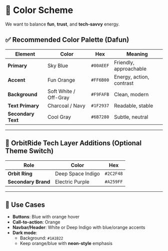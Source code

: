 # 🎨 Color Scheme

We want to balance **fun**, **trust**, and **tech-savvy** energy.

## ✅ Recommended Color Palette (Dafun)

| Element         | Color             | Hex       | Meaning               |
|-----------------|-------------------|-----------|------------------------|
| **Primary**     | Sky Blue          | `#00AEEF` | Friendly, approachable |
| **Accent**      | Fun Orange        | `#FF6B00` | Energy, action, contrast |
| **Background**  | Soft White / Off-Gray | `#F9FAFB` | Clean, modern         |
| **Text Primary**| Charcoal / Navy   | `#1F2937` | Readable, stable       |
| **Secondary Text** | Cool Gray     | `#6B7280` | Subtle, neutral        |

---

## 🌌 OrbitRide Tech Layer Additions (Optional Theme Switch)

| Role              | Color               | Hex       |
|------------------|---------------------|-----------|
| **Orbit Ring**    | Deep Space Indigo   | `#2C2F48` |
| **Secondary Brand** | Electric Purple   | `#A259FF` |

---

## 🔘 Use Cases

- **Buttons**: Blue with orange hover  
- **Call-to-action**: Orange  
- **Navbar/Header**: White or Deep Indigo with blue/orange accents  
- **Dark mode**:  
  - Background: `#1A1B22`  
  - Keep orange/blue with **neon-style** emphasis


